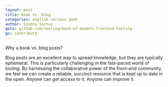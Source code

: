 ```yaml
---
layout: post
title: book vs. blog
categories: english serious geek
author: Sindre Sorhus
goto: github.com/tooling/book-of-modern-frontend-tooling
go: contribute
---
```

Why a book vs. blog posts?   

Blog posts are an excellent way to spread knowledge, but they are typically ephemeral. This is particularly challenging in the fast-paced world of tooling. By harnessing the collaborative power of the front-end community, we feel we can create a reliable, succinct resource that is kept up to date in the open. Anyone can get access to it. Anyone can improve it.
